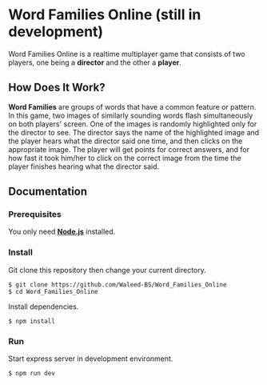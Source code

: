 # Word Families Online (still in development) 

Word Families Online is a realtime multiplayer game that consists of two players, one being a **director** and the other a **player**.

## How Does It Work?

**Word Families** are groups of words that have a common feature or pattern. In this game, two images of similarly sounding words flash simultaneously on both players' screen. One of the images is randomly highlighted only for the director to see. The director says the name of the highlighted image and the player hears what the director said one time, and then clicks on the appropriate image. The player will get points for correct answers, and for how fast it took him/her to click on the correct image from the time the player finishes hearing what the director said.

## Documentation

### Prerequisites

You only need [**Node.js**](https://nodejs.org/en/) installed.

### Install 

Git clone this repository then change your current directory. 

```
$ git clone https://github.com/Waleed-BS/Word_Families_Online
$ cd Word_Families_Online
```

Install dependencies. 

```
$ npm install
```

### Run

Start express server in development environment. 

```
$ npm run dev
```
